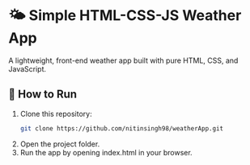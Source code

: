 # 🌤️ Simple HTML-CSS-JS Weather App

A lightweight, front-end weather app built with pure HTML, CSS, and JavaScript.

## 🚀 How to Run

1. Clone this repository:
   ```bash
   git clone https://github.com/nitinsingh98/weatherApp.git
2. Open the project folder.
3. Run the app by opening index.html in your browser.
